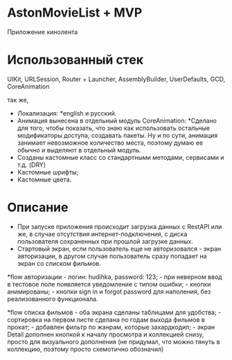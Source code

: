 # AstonMovieList + MVP
Приложение кинолента


# Использованный стек
UIKit, URLSession, Router + Launcher, AssemblyBuilder, UserDefaults, GCD, CoreAnimation

так же,

- Локализация:
    *english и русский.
- Анимация вынесена в отдельный модуль CoreAnimation:
    *Сделано для того, чтобы показать, что знаю как использовать остальные модификаторы доступа, создавать пакеты. Ну и по сути, анимация занимает невозможное количество места, поэтому думаю ее обычно и выделяют в отдельный модуль.
- Созданы кастомные класс со стандартными методами, сервисами и т.д. (DRY)
- Кастомные шрифты;
- Кастомные цвета.


# Описание

* При запуске приложения происходит загрузка данных с RestAPI или же, в случае отсутствия интернет-подключения, с диска пользователя сохраненных при прошлой загрузке данных.
* Стартовый экран, если пользователь еще не авторизовался - экран авторизации, в другом случае пользователь сразу попадает на экран со списком фильмов.

*flow авторизации
    - логин: hudihka, password: 123;
    - при неверном ввод в тестовое поле появляется уведомление с типом ошибки;
    - кнопки анимированы;
    - кнопки sign in и forgot password для наполения, без реализованного функционала.

*flow списка фильмов
    - оба экрана сделаны таблицами для удобства;
    - сортировка на первом листе сделана по годам выхода фильмов в прокат;
    - добавлен фильтр по жанрам, которые захардкодил;
    - экран Detail дополнен кнопкой к началу просмотра и коллекцией снизу, просто для визуального дополнения (не придумал, что можно тянуть в коллекцию, поэтому просто схемотично обозначил)
